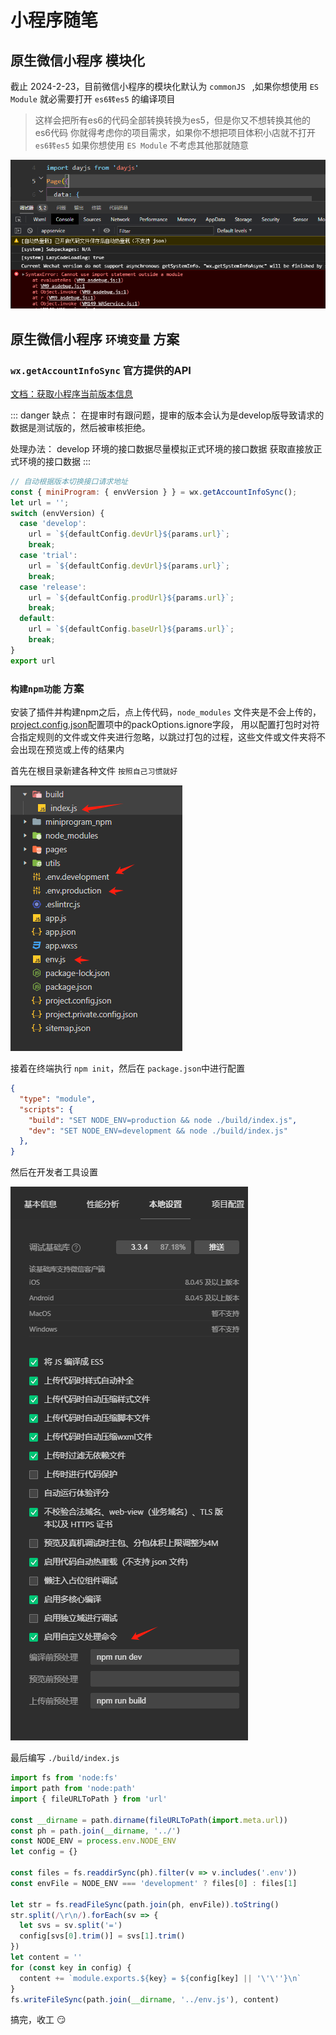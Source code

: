 # 小程序随笔

## 原生微信小程序 模块化

截止 2024-2-23，目前微信小程序的模块化默认为 `commonJS ` ,如果你想使用 `ES Module` 就必需要打开 `es6转es5` 的编译项目

> 这样会把所有es6的代码全部转换转换为es5，但是你又不想转换其他的es6代码
> 你就得考虑你的项目需求，如果你不想把项目体积小店就不打开 `es6转es5`
> 如果你想使用 `ES Module` 不考虑其他那就随意

![alt text](./img/image.png)

## 原生微信小程序 `环境变量` 方案

### `wx.getAccountInfoSync` 官方提供的API

[文档：获取小程序当前版本信息](https://developers.weixin.qq.com/miniprogram/dev/api/open-api/account-info/wx.getAccountInfoSync.html)

::: danger 缺点：
在提审时有跟问题，提审的版本会认为是develop版导致请求的数据是测试版的，然后被审核拒绝。

处理办法：
develop 环境的接口数据尽量模拟正式环境的接口数据
获取直接放正式环境的接口数据
:::

```js
// 自动根据版本切换接口请求地址
const { miniProgram: { envVersion } } = wx.getAccountInfoSync();
let url = '';
switch (envVersion) {
  case 'develop':
    url = `${defaultConfig.devUrl}${params.url}`;
    break;
  case 'trial':
    url = `${defaultConfig.devUrl}${params.url}`;
    break;
  case 'release':
    url = `${defaultConfig.prodUrl}${params.url}`;
    break;
  default:
    url = `${defaultConfig.baseUrl}${params.url}`;
    break;
}
export url
```

### `构建npm功能` 方案

安装了插件并构建npm之后，点上传代码，`node_modules` 文件夹是不会上传的，
[project.config.json](https://developers.weixin.qq.com/miniprogram/dev/devtools/projectconfig.html#packOptions)配置项中的packOptions.ignore字段，
用以配置打包时对符合指定规则的文件或文件夹进行忽略，以跳过打包的过程，这些文件或文件夹将不会出现在预览或上传的结果内

首先在根目录新建各种文件  `按照自己习惯就好`


![alt text](./img/xinjianenjian.png)

接着在终端执行 `npm init`，然后在 `package.json`中进行配置

```json
{
  "type": "module",
  "scripts": {
    "build": "SET NODE_ENV=production && node ./build/index.js",
    "dev": "SET NODE_ENV=development && node ./build/index.js"
  },
}
```

然后在开发者工具设置

![alt text](./img/kaifazheshezhi.png)


最后编写 `./build/index.js`

```js
import fs from 'node:fs'
import path from 'node:path'
import { fileURLToPath } from 'url'

const __dirname = path.dirname(fileURLToPath(import.meta.url))
const ph = path.join(__dirname, '../')
const NODE_ENV = process.env.NODE_ENV
let config = {}

const files = fs.readdirSync(ph).filter(v => v.includes('.env'))
const envFile = NODE_ENV === 'development' ? files[0] : files[1]

let str = fs.readFileSync(path.join(ph, envFile)).toString()
str.split(/\r\n/).forEach(sv => {
  let svs = sv.split('=')
  config[svs[0].trim()] = svs[1].trim()
})
let content = ''
for (const key in config) {
  content += `module.exports.${key} = ${config[key] || '\'\''}\n`
}
fs.writeFileSync(path.join(__dirname, '../env.js'), content)
```

搞完，收工 :smirk: